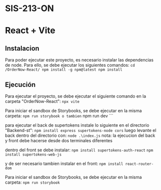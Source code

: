 # SIS-213-ON
# React + Vite

## Instalacion

Para poder ejecutar este proyecto, es necesario instalar las dependencias de node. Para ello, se debe ejecutar los siguientes comandos:
    ```
    cd /OrderNow-React/
    npm install -g npm@latest
    npm install
    ```

## Ejecución

Para ejecutar el proyecto, se debe ejecutar el siguiente comando en la carpeta "OrderNow-React":
    ```
    npx vite
    ```

Para iniciar el sandbox de Storybooks, se debe ejecutar en la misma carpeta:
    ```
    npm run storybook
o tambien
    ```
    npm run dev
    ```

para ejecutar el back de supertokens instale lo siguiente en el directorio "Backend-st":
    ```
    npm install express supertokens-node cors
    ```
luego levante el back dentro del directorio con:
    ```
    node .\index.js
    ```
nota: la ejecucion del back y front debe hacerse desde dos terminales diferentes

dentro del front se debe instalar:
    ```
    npm install supertokens-auth-react
    ```
    ```
    npm install supertokens-web-js
    ```

y de ser necesario tambien instalar en el front: 
    ```
    npm install react-router-dom
    ```

Para iniciar el sandbox de Storybooks, se debe ejecutar en la misma carpeta:
    ```
    npm run storybook
    ```
